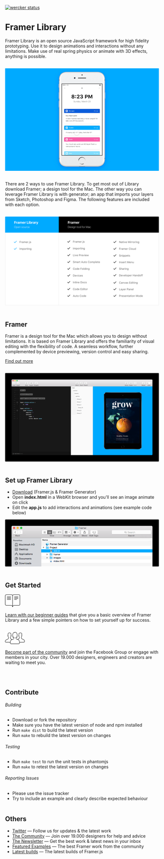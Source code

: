 [![wercker status](https://app.wercker.com/status/8e5d02248bfd387acebdf177fba5f6b1/s/master "wercker status")](https://app.wercker.com/project/bykey/8e5d02248bfd387acebdf177fba5f6b1)

# Framer Library

Framer Library is an open source JavaScript framework for high fidelity prototyping. Use it to design animations and interactions without any limitations. Make use of real spring physics or animate with 3D effects, anything is possible.
<br /><br />

![Example](https://raw.githubusercontent.com/krijnrijshouwer/FramerWiki/master/example.gif)
<br /><br />

There are 2 ways to use Framer Library. To get most out of Library download Framer; a design tool for the Mac. The other way you can leverage Framer Library is with generator; an app that imports your layers from Sketch, Photoshop and Figma. The following features are included with each option.
<br /><br />

![Table](https://raw.githubusercontent.com/krijnrijshouwer/FramerWiki/master/comparison-table@2x.png)
<br /><br />

## Framer

Framer is a design tool for the Mac which allows you to design without limitations. It is based on Framer Library and offers the familiarity of visual editing with the flexibility of code. A seamless workflow, further complemented by device previewing, version control and easy sharing.

[Find out more](http://framer.com/?utm_source=GitHub%2C%20framerjs%2C%20readme&utm_medium=Github)
<br /><br />

![Framer for Mac](https://raw.githubusercontent.com/krijnrijshouwer/FramerWiki/master/framerapp@2x.png)
<br /><br />

## Set up Framer Library

- [Download](https://builds.framerjs.com/latest/Framer.zip?utm_source=GitHub%2C%20framerjs%2C%20readme&utm_medium=Github) (Framer.js & Framer Generator)
- Open **index.html** in a WebKit browser and you'll see an image animate on click
- Edit the **app.js** to add interactions and animations (see example code below)

![Project Folder](https://raw.githubusercontent.com/krijnrijshouwer/FramerWiki/master/project.png)
<br /><br />

## Get Started
 
<img src="https://raw.githubusercontent.com/krijnrijshouwer/FramerWiki/master/icon-guide@2x.png" width="49px">

[Learn with our beginner guides](https://framer.com/getstarted/guide/?utm_source=GitHub%2C%20framerjs%2C%20readme&utm_medium=Github) that give you a basic overview of Framer Library and a few simple pointers on how to set yourself up for success.
<br /><br />

<img src="https://raw.githubusercontent.com/krijnrijshouwer/FramerWiki/master/icon-community@2x.png" width="64px">

[Become part of the community](https://framer.com/community/groups/?utm_source=GitHub%2C%20framerjs%2C%20readme&utm_medium=Github) and join the Facebook Group or engage with members in your city. Over 19.000 designers, engineers and creators are waiting to meet you.

<br /><br />

## Contribute

###### Building

- Download or fork the repository
- Make sure you have the latest version of node and npm installed
- Run `make dist` to build the latest version
- Run `make` to rebuild the latest version on changes

###### Testing

- Run `make test` to run the unit tests in phantomjs
- Run `make` to retest the latest version on changes

###### Reporting Issues

- Please use the issue tracker
- Try to include an example and clearly describe expected behaviour
<br /><br />

## Others

- [Twitter](http://twitter.com/framer) — Follow us for updates & the latest work
- [The Community](https://www.facebook.com/groups/framerjs/) — Join over 19.000 designers for help and advice
- [The Newsletter](https://framer.com/newsletter/?utm_source=GitHub%2C%20framerjs%2C%20readme&utm_medium=Github) — Get the best work & latest news in your inbox
- [Featured Examples](https://framer.com/examples/featured/?utm_source=GitHub%2C%20framerjs%2C%20readme&utm_medium=Github) — The best Framer work from the community
- [Latest builds](http://builds.framerjs.com/?utm_source=GitHub%2C%20framerjs%2C%20readme&utm_medium=Github) — The latest builds of Framer.js
